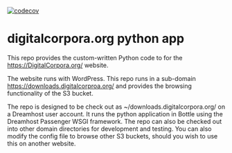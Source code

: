 [![codecov](https://codecov.io/gh/digitalcorpora/app/branch/main/graph/badge.svg?token=E6GE1KIGAT)](https://codecov.io/gh/digitalcorpora/app)

# digitalcorpora.org python app
This repo provides the custom-written Python code to for the https://DigitalCorpora.org/ website.

The website runs with WordPress. This repo runs in a sub-domain https://downloads.digitalcorproa.org/ and provides the browsing functionality of the S3 bucket. 

The repo is designed to be check out as ~/downloads.digitalcorpora.org/ on a Dreamhost user account. It runs the python application in Bottle using the Dreamhost Passenger WSGI framework. The repo can also be checked out into other domain directories for development and testing. You can also modify the config file to browse other S3 buckets, should you wish to use this on another website.
